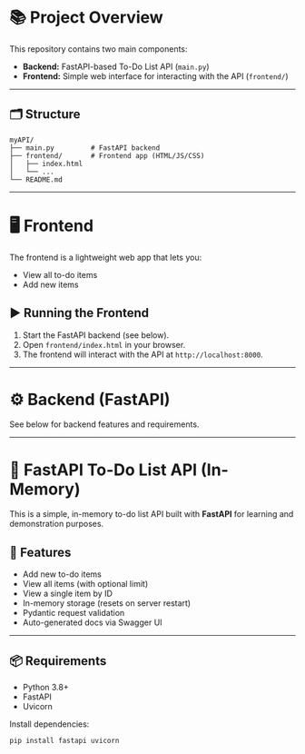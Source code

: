 # 📚 Project Overview

This repository contains two main components:

- **Backend:** FastAPI-based To-Do List API (`main.py`)
- **Frontend:** Simple web interface for interacting with the API (`frontend/`)

---

## 🗂️ Structure

```
myAPI/
├── main.py         # FastAPI backend
├── frontend/       # Frontend app (HTML/JS/CSS)
│   ├── index.html
│   └── ...
└── README.md
```

---

# 🖥️ Frontend

The frontend is a lightweight web app that lets you:

- View all to-do items
- Add new items

## ▶️ Running the Frontend

1. Start the FastAPI backend (see below).
2. Open `frontend/index.html` in your browser.
3. The frontend will interact with the API at `http://localhost:8000`.

---

# ⚙️ Backend (FastAPI)

See below for backend features and requirements.

---



# 📝 FastAPI To-Do List API (In-Memory)

This is a simple, in-memory to-do list API built with **FastAPI** for learning and demonstration purposes.

## 🚀 Features

- Add new to-do items
- View all items (with optional limit)
- View a single item by ID
- In-memory storage (resets on server restart)
- Pydantic request validation
- Auto-generated docs via Swagger UI

---

## 📦 Requirements

- Python 3.8+
- FastAPI
- Uvicorn

Install dependencies:

```bash
pip install fastapi uvicorn
```
